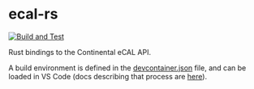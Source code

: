 

# ecal-rs

[![Build and Test](https://github.com/kopernikusauto/ecal-rs/actions/workflows/check.yml/badge.svg)](https://github.com/kopernikusauto/ecal-rs/actions/workflows/check.yml)

Rust bindings to the Continental eCAL API.

A build environment is defined in the [devcontainer.json](.devcontainer/devcontainer.json) file, and can be loaded in VS Code (docs describing that process are [here](https://code.visualstudio.com/docs/devcontainers/containers)).
